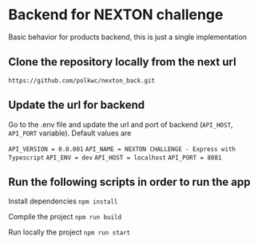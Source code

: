 # Backend for NEXTON challenge
Basic behavior for products backend, this is just a single implementation


## Clone the repository locally from the next url

`https://github.com/polkwc/nexton_back.git`

## Update the url for backend
Go to the .env file and update the url and port of backend (`API_HOST`, `API_PORT`  variable). Default values are

`API_VERSION = 0.0.001`
`API_NAME = NEXTON CHALLENGE - Express with Typescript`
`API_ENV = dev`
`API_HOST = localhost`
`API_PORT = 8081`


## Run the following scripts in order to run the app

Install dependencies
`npm install`

Compile the project
`npm run build`

Run locally the project
`npm run start`
